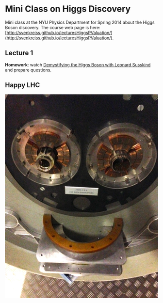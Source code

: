 # Mini Class on Higgs Discovery

Mini class at the NYU Physics Department for Spring 2014 about the Higgs Boson discovery. The course web page is here: [http://svenkreiss.github.io/lecturesHiggsPValuation/](http://svenkreiss.github.io/lecturesHiggsPValuation/).

## Lecture 1
__Homework__: watch [Demystifying the Higgs Boson with Leonard Susskind](www.youtube.com/watch?v=JqNg819PiZY) and prepare questions.



## Happy LHC

![happy LHC](images/happy_LHC.jpg)